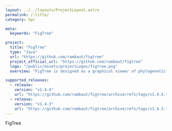 ```yaml
---
layout: ../../layouts/ProjectLayout.astro
permalink: /:title/
category: hpc

meta:
  keywords: "FigTree"

project:
  title: "FigTree"
  type: "Java"
  url: "https://github.com/rambaut/figtree"
  project_official_url: "https://github.com/rambaut/figtree"
  logo: "/public/assets/projectLogos/figtree.png"
  overview: "FigTree is designed as a graphical viewer of phylogenetic trees and as a program for producing publication-ready figures. As with most of my programs, it was written for my own needs so may not be as polished and feature-complete as a commercial program. In particular it is designed to display summarized and annotated trees produced by BEAST."

supported_releases:
  - release:
    version: "v1.4.4"
    url: "https://github.com/rambaut/figtree/archive/refs/tags/v1.4.4.tar.gz"
  - release:
    version: "v1.4.3"
    url: "https://github.com/rambaut/figtree/archive/refs/tags/v1.4.3.tar.gz"
---
```


<p>FigTree</p>
